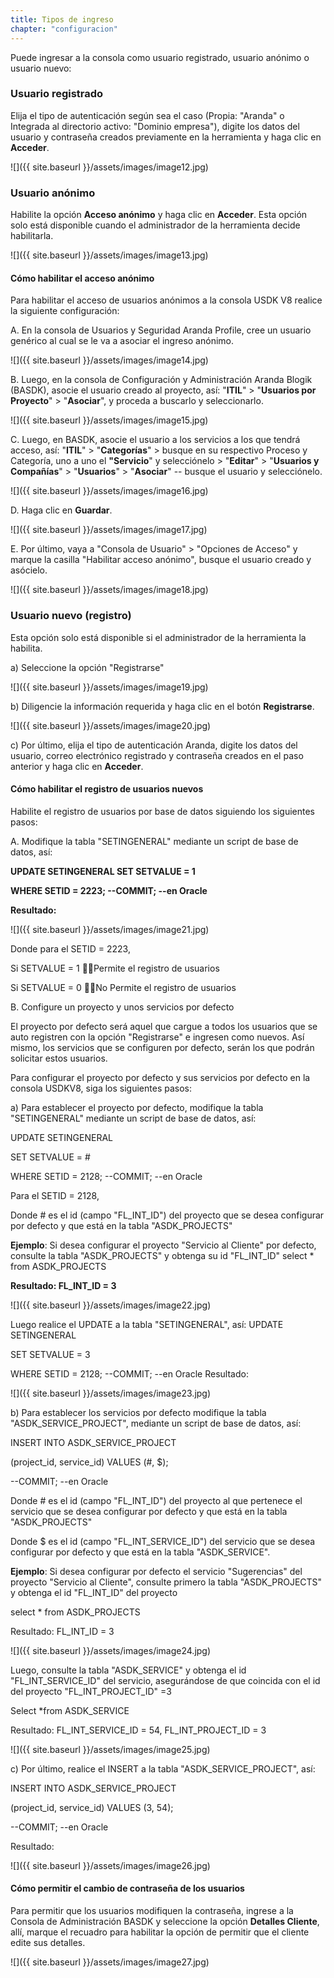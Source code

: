 ```yaml
---
title: Tipos de ingreso
chapter: "configuracion"
---
```


  Puede ingresar a la consola como usuario registrado, usuario anónimo o usuario nuevo:

  ### Usuario registrado

  Elija el tipo de autenticación según sea el caso (Propia: "Aranda" o Integrada al directorio activo: "Dominio empresa"), digite los datos del usuario y contraseña creados previamente en la herramienta y haga clic en **Acceder**.

  ![]({{ site.baseurl }}/assets/images/image12.jpg)

  ### Usuario anónimo

  Habilite la opción **Acceso anónimo** y haga clic en **Acceder**. Esta opción solo está disponible cuando el administrador de la herramienta decide habilitarla.

  ![]({{ site.baseurl }}/assets/images/image13.jpg)

  #### Cómo habilitar el acceso anónimo

  Para habilitar el acceso de usuarios anónimos a la consola USDK V8 realice la siguiente configuración:

  A.  En la consola de Usuarios y Seguridad Aranda Profile, cree un usuario genérico al cual se le va a asociar el ingreso anónimo.

  ![]({{ site.baseurl }}/assets/images/image14.jpg)

  B.  Luego, en la consola de Configuración y Administración Aranda Blogik (BASDK), asocie el usuario creado al proyecto, así: "**ITIL**" \> "**Usuarios por Proyecto**" \> "**Asociar**", y proceda a buscarlo y seleccionarlo.

  ![]({{ site.baseurl }}/assets/images/image15.jpg)

  C.  Luego, en BASDK, asocie el usuario a los servicios a los que tendrá acceso, así: "**ITIL**" \> "**Categorías**" \> busque en su respectivo Proceso y Categoría, uno a uno el **"Servicio**" y selecciónelo \> "**Editar**" \> "**Usuarios y Compañías**" \> "**Usuarios**" \> "**Asociar**" -- busque el usuario y selecciónelo.

  ![]({{ site.baseurl }}/assets/images/image16.jpg)

  D.  Haga clic en **Guardar**.

  ![]({{ site.baseurl }}/assets/images/image17.jpg)

  E.  Por último, vaya a "Consola de Usuario" \> "Opciones de Acceso" y marque la casilla "Habilitar acceso anónimo", busque el usuario creado y asócielo.

  ![]({{ site.baseurl }}/assets/images/image18.jpg)

  ### Usuario nuevo (registro)

  Esta opción solo está disponible si el administrador de la herramienta la habilita.

  a)  Seleccione la opción "Registrarse"

  ![]({{ site.baseurl }}/assets/images/image19.jpg)

  b)  Diligencie la información requerida y haga clic en el botón **Registrarse**.

  ![]({{ site.baseurl }}/assets/images/image20.jpg)

  c)  Por último, elija el tipo de autenticación Aranda, digite los datos del usuario, correo electrónico registrado y contraseña creados en el paso anterior y haga clic en **Acceder**.

  #### Cómo habilitar el registro de usuarios nuevos

  Habilite el registro de usuarios por base de datos siguiendo los siguientes pasos:

  A.  Modifique la tabla "SETINGENERAL" mediante un script de base de datos, así:

  **UPDATE SETINGENERAL SET SETVALUE = 1**

  **WHERE SETID = 2223; \--COMMIT; \--en Oracle**

  **Resultado:**

  ![]({{ site.baseurl }}/assets/images/image21.jpg)

  Donde para el SETID = 2223,

  Si SETVALUE = 1 Permite el registro de usuarios

  Si SETVALUE = 0 No Permite el registro de usuarios

  B.  Configure un proyecto y unos servicios por defecto

  El proyecto por defecto será aquel que cargue a todos los usuarios que se auto registren con la opción "Registrarse" e ingresen como nuevos.
  Así mismo, los servicios que se configuren por defecto, serán los que podrán solicitar estos usuarios.

  Para configurar el proyecto por defecto y sus servicios por defecto en la consola USDKV8, siga los siguientes pasos:

  a)  Para establecer el proyecto por defecto, modifique la tabla "SETINGENERAL" mediante un script de base de datos, así:

  UPDATE SETINGENERAL

  SET SETVALUE = \#

  WHERE SETID = 2128; \--COMMIT; \--en Oracle

  Para el SETID = 2128,

  Donde \# es el id (campo "FL_INT_ID") del proyecto que se desea configurar por defecto y que está en la tabla "ASDK_PROJECTS"

  **Ejemplo**: Si desea configurar el proyecto "Servicio al Cliente" por defecto, consulte la tabla "ASDK_PROJECTS" y obtenga su id "FL_INT_ID" select \* from ASDK_PROJECTS

  **Resultado: FL_INT_ID = 3**

  ![]({{ site.baseurl }}/assets/images/image22.jpg)

  Luego realice el UPDATE a la tabla "SETINGENERAL", así: UPDATE SETINGENERAL

  SET SETVALUE = 3

  WHERE SETID = 2128; \--COMMIT; \--en Oracle Resultado:

  ![]({{ site.baseurl }}/assets/images/image23.jpg)

  b)  Para establecer los servicios por defecto modifique la tabla "ASDK_SERVICE_PROJECT", mediante un script de base de datos, así:

  INSERT INTO ASDK_SERVICE_PROJECT

  (project_id, service_id) VALUES (\#, \$);

  \--COMMIT; \--en Oracle

  Donde \# es el id (campo "FL_INT_ID") del proyecto al que pertenece el servicio que se desea configurar por defecto y que está en la tabla "ASDK_PROJECTS"

  Donde \$ es el id (campo "FL_INT_SERVICE_ID") del servicio que se desea configurar por defecto y que está en la tabla "ASDK_SERVICE".

  **Ejemplo**: Si desea configurar por defecto el servicio "Sugerencias" del proyecto "Servicio al Cliente", consulte primero la tabla "ASDK_PROJECTS" y obtenga el id "FL_INT_ID" del proyecto

  select \* from ASDK_PROJECTS

  Resultado: FL_INT_ID = 3

  ![]({{ site.baseurl }}/assets/images/image24.jpg)

  Luego, consulte la tabla "ASDK_SERVICE" y obtenga el id "FL_INT_SERVICE_ID" del servicio, asegurándose de que coincida con el id del proyecto "FL_INT_PROJECT_ID" =3

  Select \*from ASDK_SERVICE

  Resultado: FL_INT_SERVICE_ID = 54, FL_INT_PROJECT_ID = 3

  ![]({{ site.baseurl }}/assets/images/image25.jpg)

  c)  Por último, realice el INSERT a la tabla "ASDK_SERVICE_PROJECT",
      así:

  INSERT INTO ASDK_SERVICE_PROJECT

  (project_id, service_id) VALUES (3, 54);

  \--COMMIT; \--en Oracle

  Resultado:

  ![]({{ site.baseurl }}/assets/images/image26.jpg)

  #### Cómo permitir el cambio de contraseña de los usuarios

  Para permitir que los usuarios modifiquen la contraseña, ingrese a la Consola de Administración BASDK y seleccione la opción **Detalles Cliente**, allí, marque el recuadro para habilitar la opción de permitir que el cliente edite sus detalles.

  ![]({{ site.baseurl }}/assets/images/image27.jpg)

  

